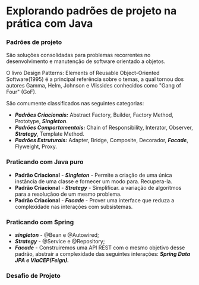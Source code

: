 # Explorando padrões de projeto na prática com Java



### Padrões de projeto

São soluções consolidadas para problemas recorrentes no desenvolvimento e manutenção de software orientado a objetos.

O livro Design Patterns: Elements of Reusable Object-Oriented Software(1995) é a principal referência sobre o temas, a qual tornou dos autores Gamma, Helm, Johnson e Vlissides conhecidos como "Gang of Four" (GoF).

São comumente classificados nas seguintes categorias:

- ***Padrões Criacionais:*** Abstract Factory, Builder, Factory Method, Prototype, ***Singleton***.
- ***Padrões Comportamentais:*** Chain of Responsibility, Interator, Observer, ***Strategy***, Template Method.
- ***Padrões Estruturais:*** Adapter, Bridge, Composite, Decorador, ***Facade***, Flyweight, Proxy.

### Praticando com Java puro

- **Padrão Criacional** - ***Singleton*** - Permite a criação de uma única instância de uma classe e fornecer um modo para. Recupera-la.
- **Padrão Criacional** - ***Strategy*** - Simplificar. a variação de algoritmos para a resoluçãoo de um mesmo problema.
- **Padrão Criacional** - ***Facade*** - Prover uma interface que reduza a complexidade nas interações com subsistemas.

### Praticando com Spring

- ***singleton*** - @Bean e @Autowired;
- ***Strategy*** - @Service e @Repository;
- ***Facade*** - Construiremos uma API REST com o mesmo objetivo desse padrão, abstrair a complexidade das seguintes interações: ***Spring Data JPA e ViaCEP(Feign).***

### Desafio de Projeto

